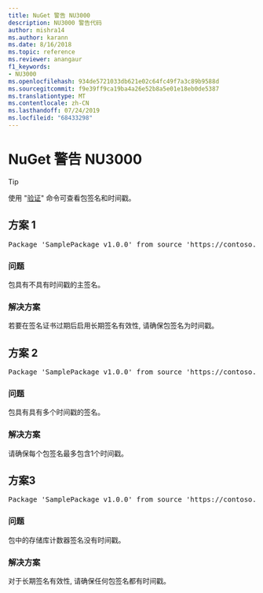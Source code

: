```yaml
---
title: NuGet 警告 NU3000
description: NU3000 警告代码
author: mishra14
ms.author: karann
ms.date: 8/16/2018
ms.topic: reference
ms.reviewer: anangaur
f1_keywords:
- NU3000
ms.openlocfilehash: 934de5721033db621e02c64fc49f7a3c89b9588d
ms.sourcegitcommit: f9e39ff9ca19ba4a26e52b8a5e01e18eb0de5387
ms.translationtype: MT
ms.contentlocale: zh-CN
ms.lasthandoff: 07/24/2019
ms.locfileid: "68433298"
---
```

# <a name="nuget-warning-nu3000"></a>NuGet 警告 NU3000

> [!Tip]
> 使用 "[验证](../cli-reference/cli-ref-verify.md)" 命令可查看包签名和时间戳。

## <a name="scenario-1"></a>方案 1

<pre>Package 'SamplePackage v1.0.0' from source 'https://contoso.com/index.json': The primary signature does not have a timestamp.</pre>

### <a name="issue"></a>问题

包具有不具有时间戳的主签名。


### <a name="solution"></a>解决方案

若要在签名证书过期后启用长期签名有效性, 请确保包签名为时间戳。



## <a name="scenario-2"></a>方案 2

<pre>Package 'SamplePackage v1.0.0' from source 'https://contoso.com/index.json': Multiple timestamps are not accepted.</pre>

### <a name="issue"></a>问题

包具有具有多个时间戳的签名。


### <a name="solution"></a>解决方案

请确保每个包签名最多包含1个时间戳。



## <a name="scenario-3"></a>方案3

<pre>Package 'SamplePackage v1.0.0' from source 'https://contoso.com/index.json': The repository countersignature does not have a timestamp.</pre>

### <a name="issue"></a>问题

包中的存储库计数器签名没有时间戳。


### <a name="solution"></a>解决方案

对于长期签名有效性, 请确保任何包签名都有时间戳。


